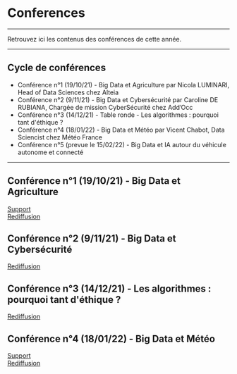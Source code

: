 # Conferences
_____
Retrouvez ici les contenus des conférences de cette année.
______
## Cycle de conférences

- Conférence n°1 (19/10/21) - Big Data et Agriculture par Nicola LUMINARI, Head of Data Sciences chez Alteia
- Conférence n°2 (9/11/21) - Big Data et Cybersécurité par Caroline DE RUBIANA, Chargée de mission CyberSécurité chez Add’Occ
- Conférence n°3 (14/12/21) - Table ronde - Les algorithmes : pourquoi tant d'éthique ?
- Conférence n°4 (18/01/22) - Big Data et Météo par Vicent Chabot, Data Sciencist chez Météo France
- Conférence n°5 (prevue le 15/02/22) - Big Data et IA autour du véhicule autonome et connecté
 ________________________________
## Conférence n°1 (19/10/21) - Big Data et Agriculture

[Support](https://github.com/Certificat-Science-des-donnees-Big-Data/Conferences/blob/master/N7_agricolture_deep_learning.pdf)  
[Rediffusion](https://www.youtube.com/watch?v=8AMkrFMPO_E)

## Conférence n°2 (9/11/21) - Big Data et Cybersécurité 

[Rediffusion](https://www.youtube.com/watch?v=yPuMk7QsU34)

## Conférence n°3 (14/12/21) - Les algorithmes : pourquoi tant d'éthique ?

[Rediffusion](https://www.youtube.com/watch?v=4npqNEtJobA)

## Conférence n°4 (18/01/22) - Big Data et Météo

[Support](https://github.com/Certificat-Science-des-donnees-Big-Data/Conferences/blob/master/Prez_ENSEEIHT2022_VincentChabot.pptx)  
[Rediffusion](https://www.youtube.com/watch?v=lkG8a0BzPww&list=PLraRSPzSutgkHrBu0oqnJRObny9v6-E8Q&index=1)

